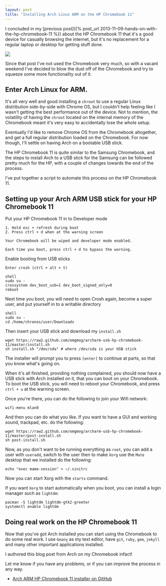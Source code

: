 ```yaml
---
layout: post
title: "Installing Arch Linux ARM on the HP Chromebook 11"
---
```


I concluded in my [previous post]({% post_url 2013-11-09-hands-on-with-the-hp-chromebook-11 %}) about the HP Chromebook 11 that it's a good device for casually browsing the internet, but it's no replacement for a regular laptop or desktop for getting stuff done.

![](http://f.cl.ly/items/3q1u210U3f0B3t260D0y/IMG_20140210_150652.jpg)

Since that post I've not used the Chromebook very much, so with a vacant weekend I've decided to blow the dust off of the Chromebook and try to squeeze some more functionality out of it.

<!-- more -->

## Enter Arch Linux for ARM.

It's all very well and good installing a `chroot` to use a regular Linux distribution side-by-side with Chrome OS, but I couldn't help feeling like I wasn't getting the best performance out of the device. Not to mention, the volatility of having the `chroot` located on the internal memory of the Chromebook meant it's very easy to accidentally lose the whole setup.

Eventually I'd like to remove Chrome OS from the Chromebook altogether, and get a full regular distribution loaded on the Chromebook. For now though, I'll settle on having Arch on a bootable USB stick.

The HP Chromebook 11 is quite similar to the Samsung Chromebook, and the steps to install Arch to a USB stick for the Samsung can be followed pretty much for the HP, with a couple of changes towards the end of the process.

I've put together a script to automate this process on the HP Chromebook 11.

## Setting up your Arch ARM USB stick for your HP Chromebook 11

Put your HP Chromebook 11 in to Developer mode

```
1. Hold esc + refresh during boot
2. Press ctrl + d when at the warning screen

Your Chromebook will be wiped and developer mode enabled.

Each time you boot, press ctrl + d to bypass the warning.
```

Enable booting from USB sticks

```
Enter crosh (ctrl + alt + t)

shell
sudo su -
crossystem dev_boot_usb=1 dev_boot_signed_only=0
reboot
```

Next time you boot, you will need to open Crosh again, become a super user, and put yourself in to a writable directory

```
shell
sudo su -
cd /home/chronos/user/Downloads
```

Then insert your USB stick and download my `install.sh`

```
wget https://raw2.github.com/omgmog/archarm-usb-hp-chromebook-11/master/install.sh
sh install.sh "/dev/sda" # where /dev/sda is your USB stick
```

The installer will prompt you to press `[enter]` to continue at parts, so that you know what's going on.

When it's all finished, providing nothing complained, you should now have a USB stick with Arch installed on it, that you can boot on your Chromebook. To boot the USB stick, you will need to reboot your Chromebook, and press `ctrl + u` at the warning screen.

Once you're there, you can do the following to join your Wifi network:

```
wifi-menu mlan0
```

And then you can do what you like. If you want to have a GUI and working sound, trackpad, etc. do the following:

```
wget https://raw2.github.com/omgmog/archarm-usb-hp-chromebook-11/master/post-install.sh
sh post-install.sh
```

Now, as you don't want to be running everything as `root`, you can add a user with `useradd`, switch to the user then to make `Xorg` use the `Mate` desktop that we installed do the following:

```
echo "exec mame-session" > ~/.xinitrc
```

Now you can start Xorg with the `startx` command.

If you want `Xorg` to start automatically when you boot, you can install a login manager such as `lightdm`:

```
pacman -S lightdm lightdm-gtk2-greeter
systemctl enable lightdm
```

## Doing real work on the HP Chromebook 11

Now that you've got Arch installed you can start using the Chromebook to do some real work. I use `Geany` as my text editor, have `git`, `ruby`, `gem`, `jekyll` and many other important applications installed.

I authored this blog post from Arch on my Chromebook infact!


Let me know if you have any problems, or if you can improve the process in any way.

- [Arch ARM HP Chromebook 11 installer on GitHub](https://github.com/omgmog/archarm-usb-hp-chromebook-11/)
